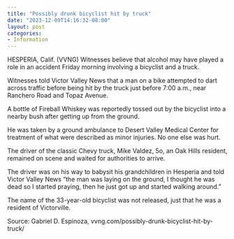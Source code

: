 ```yaml
---
title: "Possibly drunk bicyclist hit by truck"
date: "2023-12-09T14:16:32-08:00"
layout: post
categories:
- Information
---
```


HESPERIA, Calif. (VVNG) Witnesses believe that alcohol may have played a role in an accident Friday morning involving a bicyclist and a truck.

Witnesses told Victor Valley News that a man on a bike attempted to dart across traffic before being hit by the truck just before 7:00 a.m., near Ranchero Road and Topaz Avenue.

A bottle of Fireball Whiskey was reportedly tossed out by the bicyclist into a nearby bush after getting up from the ground.

He was taken by a ground ambulance to Desert Valley Medical Center for treatment of what were described as minor injuries. No one else was hurt.

The driver of the classic Chevy truck, Mike Valdez, 5o, an Oak Hills resident, remained on scene and waited for authorities to arrive.

The driver was on his way to babysit his grandchildren in Hesperia and told Victor Valley News “the man was laying on the ground, I thought he was dead so I started praying, then he just got up and started walking around.”

The name of the 33-year-old bicyclist was not released, just that he was a resident of Victorville.

Source: Gabriel D. Espinoza, vvng.com/possibly-drunk-bicyclist-hit-by-truck/